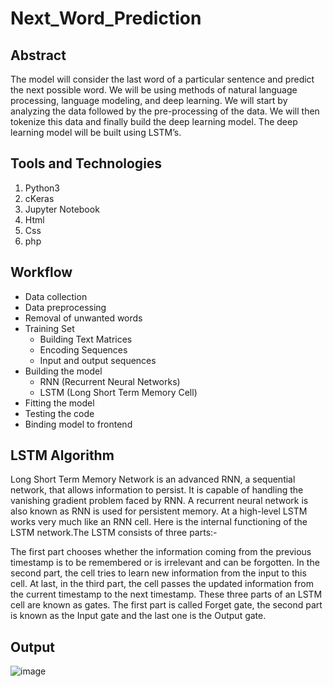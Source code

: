 # Next_Word_Prediction
<h2>Abstract</h2>
The model will consider the last word of a particular sentence and predict the next possible word. We will be using methods of natural language processing, language modeling, and deep learning. We will start by analyzing the data followed by the pre-processing of the data. We will then tokenize this data and finally build the deep learning model. The deep learning model will be built using LSTM’s.
<br>

<h2>Tools and Technologies</h2>
<ol>
  <li>Python3</li>
  <li>cKeras</li>
  <li>Jupyter Notebook</li>
  <li>Html </li>
  <li>Css</li>
  <li>php</li>
</ol>


## Workflow
- Data collection
- Data preprocessing
- Removal of unwanted words
- Training Set <br>
   - Building Text Matrices
   - Encoding Sequences
   - Input and output sequences
- Building the model
   - RNN (Recurrent Neural Networks)
   - LSTM (Long Short Term Memory Cell)
- Fitting the model
- Testing the code
- Binding model to frontend

## LSTM Algorithm
Long Short Term Memory Network is an advanced RNN, a sequential network, that allows information to persist. It is capable of handling the vanishing gradient problem faced by RNN. A recurrent neural network is also known as RNN is used for persistent memory.
At a high-level LSTM works very much like an RNN cell. Here is the internal functioning of the LSTM network.The LSTM  consists of three parts:-

The first part chooses whether the information coming from the previous timestamp is to be remembered or is irrelevant and can be forgotten. In the second part, the cell tries to learn new information from the input to this cell. At last, in the third part, the cell passes the updated information from the current timestamp to the next timestamp.
These three parts of an LSTM cell are known as gates. The first part is called Forget gate, the second part is known as the Input gate and the last one is the Output gate.

## Output
![image](https://user-images.githubusercontent.com/66248163/164761806-76b3a8cc-ca52-46a4-91fe-52a84dd2e9b9.png)

